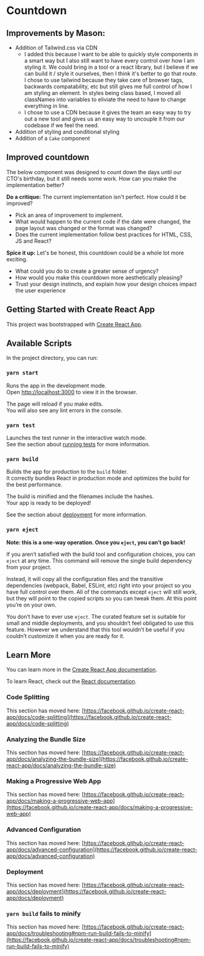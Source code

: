 # Countdown

## Improvements by Mason:
- Addition of Tailwind.css via CDN
  - I added this because I want to be able to quickly style components in a smart way but I also still want to have every control over how I am styling it. We could bring in a tool or a react library, but I believe if we can build it / style it ourselves, then I think it's better to go that route. I chose to use tailwind because they take care of browser tags, backwards compatability, etc but still gives me full control of how I am styling an element.  In styles being class based, I moved all classNames into variables to eliviate the need to have to change everything in line.
  - I chose to use a CDN because it gives the team an easy way to try out a new tool and gives us an easy way to uncouple it from our codebase if we feel the need.
- Addition of styling and conditional styling
- Addition of a `Cake` component

## Improved countdown
The below component was designed to count down the days until our CTO's birthday, but it still needs some work. How can you make the implementation better?

**Do a critique:** The current implementation isn't perfect. How could it be improved?

* Pick an area of improvement to implement.
* What would happen to the current code if the date were changed, the page layout was changed or the format was changed?
* Does the current implementation follow best practices for HTML, CSS, JS and React?

**Spice it up:** Let's be honest, this countdown could be a whole lot more exciting.

* What could you do to create a greater sense of urgency?
* How would you make this countdown more aesthetically pleasing?
* Trust your design instincts, and explain how your design choices impact the user experience

## Getting Started with Create React App

This project was bootstrapped with [Create React App](https://github.com/facebook/create-react-app).

## Available Scripts

In the project directory, you can run:

### `yarn start`

Runs the app in the development mode.\
Open [http://localhost:3000](http://localhost:3000) to view it in the browser.

The page will reload if you make edits.\
You will also see any lint errors in the console.

### `yarn test`

Launches the test runner in the interactive watch mode.\
See the section about [running tests](https://facebook.github.io/create-react-app/docs/running-tests) for more information.

### `yarn build`

Builds the app for production to the `build` folder.\
It correctly bundles React in production mode and optimizes the build for the best performance.

The build is minified and the filenames include the hashes.\
Your app is ready to be deployed!

See the section about [deployment](https://facebook.github.io/create-react-app/docs/deployment) for more information.

### `yarn eject`

**Note: this is a one-way operation. Once you `eject`, you can’t go back!**

If you aren’t satisfied with the build tool and configuration choices, you can `eject` at any time. This command will remove the single build dependency from your project.

Instead, it will copy all the configuration files and the transitive dependencies (webpack, Babel, ESLint, etc) right into your project so you have full control over them. All of the commands except `eject` will still work, but they will point to the copied scripts so you can tweak them. At this point you’re on your own.

You don’t have to ever use `eject`. The curated feature set is suitable for small and middle deployments, and you shouldn’t feel obligated to use this feature. However we understand that this tool wouldn’t be useful if you couldn’t customize it when you are ready for it.

## Learn More

You can learn more in the [Create React App documentation](https://facebook.github.io/create-react-app/docs/getting-started).

To learn React, check out the [React documentation](https://reactjs.org/).

### Code Splitting

This section has moved here: [https://facebook.github.io/create-react-app/docs/code-splitting](https://facebook.github.io/create-react-app/docs/code-splitting)

### Analyzing the Bundle Size

This section has moved here: [https://facebook.github.io/create-react-app/docs/analyzing-the-bundle-size](https://facebook.github.io/create-react-app/docs/analyzing-the-bundle-size)

### Making a Progressive Web App

This section has moved here: [https://facebook.github.io/create-react-app/docs/making-a-progressive-web-app](https://facebook.github.io/create-react-app/docs/making-a-progressive-web-app)

### Advanced Configuration

This section has moved here: [https://facebook.github.io/create-react-app/docs/advanced-configuration](https://facebook.github.io/create-react-app/docs/advanced-configuration)

### Deployment

This section has moved here: [https://facebook.github.io/create-react-app/docs/deployment](https://facebook.github.io/create-react-app/docs/deployment)

### `yarn build` fails to minify

This section has moved here: [https://facebook.github.io/create-react-app/docs/troubleshooting#npm-run-build-fails-to-minify](https://facebook.github.io/create-react-app/docs/troubleshooting#npm-run-build-fails-to-minify)
